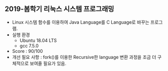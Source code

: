 ## 2019-봄학기 리눅스 시스템 프로그래밍
+ Linux 시스템 함수를 이용하여 Java Language를 C Language로 바꾸는 프로그램.
+ 실행 환경
	+ Ubuntu 18.04 LTS
	+ gcc 7.5.0
+ Score : 90/100
+ 개선 필요 사항 : fork()를 이용한 Recursive한 language 변환 과정을 조금 더 구체적으로 보여줄 필요가 있음.